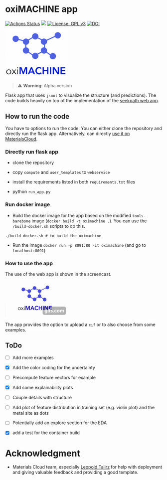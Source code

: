 # oxiMACHINE app

[![Actions Status](https://github.com/kjappelbaum/oximachinetool/workflows/Docker%20Image%20Build%20CI/badge.svg)](https://github.com/kjappelbaum/oximachinetool/actions)
[![](https://img.shields.io/badge/python-3.6-blue.svg)](https://www.python.org/download/releases/3.6.0/)
[![License: GPL v3](https://img.shields.io/badge/License-GPLv3-blue.svg)](https://www.gnu.org/licenses/gpl-3.0)
[![DOI](https://zenodo.org/badge/DOI/10.5281/zenodo.3603606.svg)](https://doi.org/10.5281/zenodo.3603606)

<img src='oximachine_logo.png' width=200px, text-align=center> </img>

> ⚠️ **Warning**: Alpha version

Flask app that uses `jsmol` to visualize the structure (and predictions). The code builds heavily on top of the implementation of the [seekpath web app](https://github.com/giovannipizzi/seekpath).

## How to run the code

You have to options to run the code: You can either clone the repository and directly run the flask app. Alternatively, can directly [use it on MaterialsCloud](https://dev-tools.materialscloud.org/oximachine/input_structure/).

### Directly run flask app

- clone the repository

- copy `compute` and `user_templates` to `webservice`

- install the requirements listed in both `requirements.txt` files

- python `run_app.py`

### Run docker image

- Build the docker image for the app based on the modified `tools-barebone` image (`docker build -t oximachine .`). You can use the `/build-docker.sh` scripts to do this.

```
./build-docker.sh # to build the oximachine
```

- Run the image `docker run -p 8091:80 -it oximachine` (and go to
  `localhost:8091`)

### How to use the app

The use of the web app is shown in the screencast.

![oximachine screencast](_static/oximachine.gif)

The app provides the option to upload a `cif` or to also choose from some examples.

## ToDo

- [ ] Add more examples

- [x] Add the color coding for the uncertainty

- [ ] Precompute feature vectors for example

- [x] Add some explainability plots

- [ ] Couple details with structure

- [ ] Add plot of feature distribution in training set (e.g. violin plot) and the metal site as dots

- [ ] Potentially add an explore section for the EDA

- [x] add a test for the container build

# Acknowledgment

- Materials Cloud team, especially [Leopold Talirz](https://github.com/ltalirz) for help with deployment and giving valuable feedback and providing a good template.
